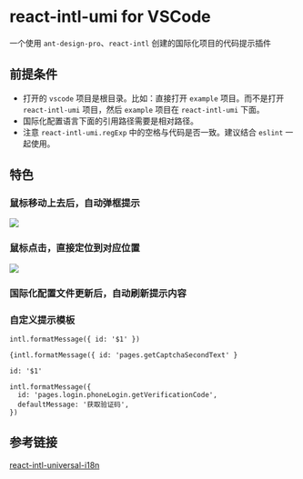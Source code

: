# react-intl-umi for VSCode

一个使用 `ant-design-pro`、`react-intl` 创建的国际化项目的代码提示插件

## 前提条件

- 打开的 `vscode` 项目是根目录。比如：直接打开 `example` 项目。而不是打开 `react-intl-umi` 项目，然后 `example` 项目在 `react-intl-umi` 下面。
- 国际化配置语言下面的引用路径需要是相对路径。
- 注意 `react-intl-umi.regExp` 中的空格与代码是否一致。建议结合 `eslint` 一起使用。

## 特色

### 鼠标移动上去后，自动弹框提示

![](https://gitee.com/xiangming25/picture/raw/master/2021-12-5/1638714132577-image.png)

### 鼠标点击，直接定位到对应位置

![](https://mmbiz.qpic.cn/mmbiz_gif/kTnUXxRKH9wNia7PXDUjs4iaUNYEEoPxcm9UdHw1eHWp79ficX0PTBiaUD5tjCRHo2QHvrK2tnxeEuAplq2fPqqQlA/0?wx_fmt=gif)



### 国际化配置文件更新后，自动刷新提示内容



### 自定义提示模板

`intl.formatMessage({ id: '$1' })`

```
{intl.formatMessage({ id: 'pages.getCaptchaSecondText' }
```

`id: '$1'`

```
intl.formatMessage({
  id: 'pages.login.phoneLogin.getVerificationCode',
  defaultMessage: '获取验证码',
})
```

## 参考链接

[react-intl-universal-i18n](https://github.com/Java-http/react-intl-universal-i18n)